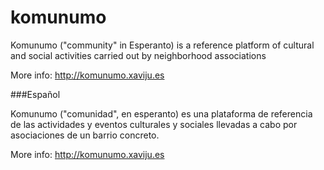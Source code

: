 komunumo
========

Komunumo ("community" in Esperanto) is a reference platform of cultural and social activities carried out by neighborhood associations

More info: http://komunumo.xaviju.es

###Español

Komunumo ("comunidad", en esperanto) es una plataforma de referencia de las actividades y eventos culturales y sociales llevadas a cabo por asociaciones de un barrio concreto.

More info: http://komunumo.xaviju.es
